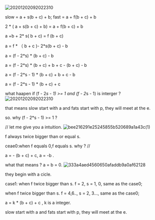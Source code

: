 
![20201202092022310](https://user-images.githubusercontent.com/24481784/162917842-d0f2308d-23b8-4273-8bf8-1a91d9f789a0.png)


slow = a + s(b + c) + b;
fast = a + f(b + c) + b

2 * ( a + s(b + c) + b) = a + f(b + c) + b

a +b + 2* s( b + c) = f (b + c)

a = f * （ b + c )- 2*s(b + c) - b

a = (f - 2*s) * (b + c) - b

a = (f - 2*s) * (b + c) + b + c - (b + c) - b

a = (f - 2*s - 1) * (b + c)  + b + c - b


a = (f - 2*s - 1) * (b + c)  + c 

what haapen if (f - 2*s - 1) >= 1 and (f - 2*s - 1) is interger ?
![20201202092022310](https://user-images.githubusercontent.com/24481784/162934542-f8964393-451b-4ba7-b4ba-68e0b73bec51.png)

that means slow start with a and fats start with p, they will meet at the e.


so. why (f - 2*s - 1) >= 1 ?

// let me give you a intuition.
![bee216291e25245855b520689a1a43c(1)](https://user-images.githubusercontent.com/24481784/162947871-a7ac051c-a6c7-490f-8b25-4151099e0bb1.png)


f always twice bigger than or equal s.


ceae0:when f equals 0,f equals s.
why ?
// 


a = - (b + c) + c, a = -b .

what that means ?  a = b = 0.
![333a4aed4560650afaddb9a0af62128](https://user-images.githubusercontent.com/24481784/162934585-cfa3172f-b01c-4204-a23e-aa5d1da523b7.png)

they begin with a cicle.

case1:
when f twice bigger than s. f = 2, s = 1, 0, same as the case0;


when f twice bigger than s. f = 4,6.., s = 2, 3..., same as the case0;

a = k * (b + c)  + c , k is a integer.

slow start with a and fats start with p, they will meet at the e.



